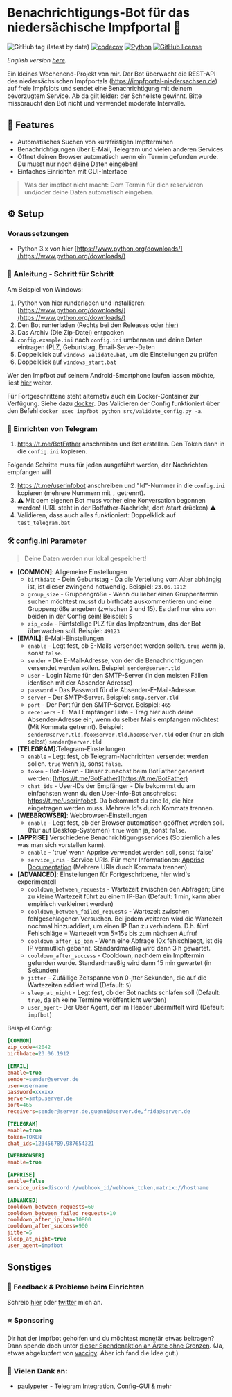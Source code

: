 # Benachrichtigungs-Bot für das niedersächische Impfportal 🐴

![GitHub tag (latest by date)](https://img.shields.io/github/v/tag/sibalzer/impfbot?label=version)
[![codecov](https://codecov.io/gh/sibalzer/impfbot/branch/main/graph/badge.svg?token=XXI3N5A9X1)](https://codecov.io/gh/sibalzer/impfbot)
[![Python](https://img.shields.io/badge/Made%20with-Python%203.x-blue.svg?style=flat&logo=Python&logoColor=white)](https://www.python.org/)
[![GitHub license](https://img.shields.io/github/license/sibalzer/impfbot)](https://github.com/sibalzer/impfbot/blob/main/LICENSE)

_English version [here](https://github.com/sibalzer/impfbot/blob/main/README.en.md)._

Ein kleines Wochenend-Projekt von mir. Der Bot überwacht die REST-API des niedersächsischen Impfportals (https://impfportal-niedersachsen.de) auf freie Impfslots und sendet eine Benachrichtigung mit deinem bevorzugtem Service. Ab da gilt leider: der Schnellste gewinnt. Bitte missbraucht den Bot nicht und verwendet moderate Intervalle.

## 🤖 Features

- Automatisches Suchen von kurzfristigen Impfterminen
- Benachrichtigungen über E-Mail, Telegram und vielen anderen Services
- Öffnet deinen Browser automatisch wenn ein Termin gefunden wurde. Du musst nur noch deine Daten eingeben!
- Einfaches Einrichten mit GUI-Interface


> Was der impfbot nicht macht: Dem Termin für dich reservieren und/oder deine Daten automatisch eingeben.

## ⚙️ Setup

### Voraussetzungen

- Python 3.x von hier [https://www.python.org/downloads/](https://www.python.org/downloads/)

### 📝 Anleitung - Schritt für Schritt

Am Beispiel von Windows:

1. Python von hier runderladen und installieren: [https://www.python.org/downloads/](https://www.python.org/downloads/)
2. Den Bot runterladen (Rechts bei den Releases oder [hier](https://github.com/sibalzer/impfbot/releases/latest))
3. Das Archiv (Die Zip-Datei) entpacken
4. `config.example.ini` nach `config.ini` umbennen und deine Daten eintragen (PLZ, Geburtstag, Email-Server-Daten
5. Doppelklick auf `windows_validate.bat`, um die Einstellungen zu prüfen
6. Doppelklick auf `windows_start.bat`

Wer den Impfbot auf seinem Android-Smartphone laufen lassen möchte, liest [hier](https://github.com/sibalzer/impfbot/tree/main/docs/SETUP_ANDROID.md) weiter.

Für Fortgeschrittene steht alternativ auch ein Docker-Container zur Verfügung. Siehe dazu [docker](https://github.com/sibalzer/impfbot/tree/main/docker). Das Validieren der Config funktioniert über den Befehl `docker exec impfbot python src/validate_config.py -a`.

### 📣 Einrichten von Telegram

1. https://t.me/BotFather anschreiben und Bot erstellen. Den Token dann in die `config.ini` kopieren.

Folgende Schritte muss für jeden ausgeführt werden, der Nachrichten empfangen will

2. https://t.me/userinfobot anschreiben und "Id"-Nummer in die `config.ini` kopieren (mehrere Nummern mit `,` getrennt).
3. ⚠ Mit dem eigenen Bot muss vorher eine Konversation begonnen werden! (URL steht in der Botfather-Nachricht, dort /start drücken) ⚠
4. Validieren, dass auch alles funktioniert: Doppelklick auf `test_telegram.bat`


### 🛠️ config.ini Parameter

> Deine Daten werden nur lokal gespeichert!

- **\[COMMON\]**: Allgemeine Einstellungen
  - `birthdate` - Dein Geburtstag - Da die Verteilung vom Alter abhängig ist, ist dieser zwingend notwendig. Beispiel: `23.06.1912`
  - `group_size` - Gruppengröße - Wenn du lieber einen Gruppentermin suchen möchtest musst du birthdate auskommentieren und eine Gruppengröße angeben (zwischen 2 und 15). Es darf nur eins von beiden in der Config sein! Beispiel: `5`
  - `zip_code` - Fünfstellige PLZ für das Impfzentrum, das der Bot überwachen soll. Beispiel: `49123`
- **\[EMAIL\]**: E-Mail-Einstellungen
  - `enable` - Legt fest, ob E-Mails versendet werden sollen. `true` wenn ja, sonst `false`.
  - `sender` - Die E-Mail-Adresse, von der die Benachrichtigungen versendet werden sollen. Beispiel: `sender@server.tld`
  - `user` - Login Name für den SMTP-Server (in den meisten Fällen identisch mit der Absender Adresse)
  - `password` - Das Passwort für die Absender-E-Mail-Adresse.
  - `server` - Der SMTP-Server. Beispiel: `smtp.server.tld`
  - `port` - Der Port für den SMTP-Server. Beispiel: `465`
  - `receivers` - E-Mail Empfänger Liste - Trag hier auch deine Absender-Adresse ein, wenn du selber Mails empfangen möchtest (Mit Kommata getrennt). Beispiel: `sender@server.tld,foo@server.tld,hoo@server.tld` oder (nur an sich selbst) `sender@server.tld`
- **\[TELEGRAM\]**:Telegram-Einstellungen
  - `enable` - Legt fest, ob Telegram-Nachrichten versendet werden sollen. `true` wenn ja, sonst `false`.
  - `token` - Bot-Token - Dieser zunächst beim BotFather generiert werden: [https://t.me/BotFather](https://t.me/BotFather)
  - `chat_ids` - User-IDs der Empfänger - Die bekommst du am einfachsten wenn du den User-Info-Bot anschreibst https://t.me/userinfobot. Da bekommst du eine Id, die hier eingetragen werden muss. Mehrere Id's durch Kommata trennen.
- **\[WEBBROWSER\]**: Webbrowser-Einstellungen
  - `enable` - Legt fest, ob der Browser automatisch geöffnet werden soll. (Nur auf Desktop-Systemen) `true` wenn ja, sonst `false`.
- **\[APPRISE\]** Verschiedene Benachrichtigungsservices (So ziemlich alles was man sich vorstellen kann).
  - `enable` - 'true' wenn Apprise verwendet werden soll, sonst 'false'
  - `service_uris` - Service URIs. Für mehr Informationen: [Apprise Documentation](https://github.com/caronc/apprise) (Mehrere URIs durch Kommata trennen)
- **\[ADVANCED\]**: Einstellungen für Fortgeschrittene, hier wird's experimentell
  - `cooldown_between_requests` - Wartezeit zwischen den Abfragen; Eine zu kleine Wartezeit führt zu einem IP-Ban (Default: 1 min, kann aber empirisch verkleinert werden)
  - `cooldown_between_failed_requests` - Wartezeit zwischen fehlgeschlagenen Versuchen. Bei jedem weiteren wird die Wartezeit nochmal hinzuaddiert, um einen IP Ban zu verhindern. D.h. fünf Fehlschläge = Wartezeit von 5\*15s bis zum nächsen Aufruf
  - `cooldown_after_ip_ban` - Wenn eine Abfrage 10x fehlschlaegt, ist die IP vermutlich gebannt. Standardmaeßig wird dann 3 h gewartet.
  - `cooldown_after_success` - Cooldown, nachdem ein Impftermin gefunden wurde. Standardmaeßig wird dann 15 min gewartet (in Sekunden)
  - `jitter` - Zufällige Zeitspanne von 0-jtter Sekunden, die auf die Wartezeiten addiert wird (Default: `5`)
  - `sleep_at_night` - Legt fest, ob der Bot nachts schlafen soll (Default: `true`, da eh keine Termine veröffentlicht werden)
  - `user_agent`- Der User Agent, der im Header übermittelt wird (Default: `impfbot`)


Beispiel Config:

```ini
[COMMON]
zip_code=42042
birthdate=23.06.1912

[EMAIL]
enable=true
sender=sender@server.de
user=username
password=xxxxxx
server=smtp.server.de
port=465
receivers=sender@server.de,guenni@server.de,frida@server.de

[TELEGRAM]
enable=true
token=TOKEN
chat_ids=123456789,987654321

[WEBBROWSER]
enable=true

[APPRISE]
enable=false
service_uris=discord://webhook_id/webhook_token,matrix://hostname

[ADVANCED]
cooldown_between_requests=60
cooldown_between_failed_requests=10
cooldown_after_ip_ban=10800
cooldown_after_success=900
jitter=5
sleep_at_night=true
user_agent=impfbot
```

## Sonstiges

### 🙋 Feedback & Probleme beim Einrichten

Schreib [hier](https://github.com/sibalzer/impfbot/issues/5) oder [twitter](https://twitter.com/datearl) mich an.

### ⭐ Sponsoring

Dir hat der impfbot geholfen und du möchtest monetär etwas beitragen? Dann spende doch unter [dieser Spendenaktion an Ärzte ohne Grenzen](https://www.aerzte-ohne-grenzen.de/spenden-sammeln?cfd=z1suz). (Ja, etwas abgekupfert von [vaccipy](https://github.com/iamnotturner/vaccipy). Aber ich fand die Idee gut.)

### 🙏 Vielen Dank an:

- [paulypeter](https://github.com/paulypeter) - Telegram Integration, Config-GUI & mehr
